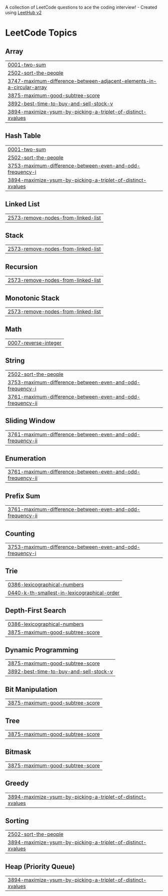 A collection of LeetCode questions to ace the coding interview! - Created using [LeetHub v2](https://github.com/arunbhardwaj/LeetHub-2.0)
<!---LeetCode Topics Start-->
# LeetCode Topics
## Array
|  |
| ------- |
| [0001-two-sum](https://github.com/aayush4jha/Leetcode/tree/master/0001-two-sum) |
| [2502-sort-the-people](https://github.com/aayush4jha/Leetcode/tree/master/2502-sort-the-people) |
| [3747-maximum-difference-between-adjacent-elements-in-a-circular-array](https://github.com/aayush4jha/Leetcode/tree/master/3747-maximum-difference-between-adjacent-elements-in-a-circular-array) |
| [3875-maximum-good-subtree-score](https://github.com/aayush4jha/Leetcode/tree/master/3875-maximum-good-subtree-score) |
| [3892-best-time-to-buy-and-sell-stock-v](https://github.com/aayush4jha/Leetcode/tree/master/3892-best-time-to-buy-and-sell-stock-v) |
| [3894-maximize-ysum-by-picking-a-triplet-of-distinct-xvalues](https://github.com/aayush4jha/Leetcode/tree/master/3894-maximize-ysum-by-picking-a-triplet-of-distinct-xvalues) |
## Hash Table
|  |
| ------- |
| [0001-two-sum](https://github.com/aayush4jha/Leetcode/tree/master/0001-two-sum) |
| [2502-sort-the-people](https://github.com/aayush4jha/Leetcode/tree/master/2502-sort-the-people) |
| [3753-maximum-difference-between-even-and-odd-frequency-i](https://github.com/aayush4jha/Leetcode/tree/master/3753-maximum-difference-between-even-and-odd-frequency-i) |
| [3894-maximize-ysum-by-picking-a-triplet-of-distinct-xvalues](https://github.com/aayush4jha/Leetcode/tree/master/3894-maximize-ysum-by-picking-a-triplet-of-distinct-xvalues) |
## Linked List
|  |
| ------- |
| [2573-remove-nodes-from-linked-list](https://github.com/aayush4jha/Leetcode/tree/master/2573-remove-nodes-from-linked-list) |
## Stack
|  |
| ------- |
| [2573-remove-nodes-from-linked-list](https://github.com/aayush4jha/Leetcode/tree/master/2573-remove-nodes-from-linked-list) |
## Recursion
|  |
| ------- |
| [2573-remove-nodes-from-linked-list](https://github.com/aayush4jha/Leetcode/tree/master/2573-remove-nodes-from-linked-list) |
## Monotonic Stack
|  |
| ------- |
| [2573-remove-nodes-from-linked-list](https://github.com/aayush4jha/Leetcode/tree/master/2573-remove-nodes-from-linked-list) |
## Math
|  |
| ------- |
| [0007-reverse-integer](https://github.com/aayush4jha/Leetcode/tree/master/0007-reverse-integer) |
## String
|  |
| ------- |
| [2502-sort-the-people](https://github.com/aayush4jha/Leetcode/tree/master/2502-sort-the-people) |
| [3753-maximum-difference-between-even-and-odd-frequency-i](https://github.com/aayush4jha/Leetcode/tree/master/3753-maximum-difference-between-even-and-odd-frequency-i) |
| [3761-maximum-difference-between-even-and-odd-frequency-ii](https://github.com/aayush4jha/Leetcode/tree/master/3761-maximum-difference-between-even-and-odd-frequency-ii) |
## Sliding Window
|  |
| ------- |
| [3761-maximum-difference-between-even-and-odd-frequency-ii](https://github.com/aayush4jha/Leetcode/tree/master/3761-maximum-difference-between-even-and-odd-frequency-ii) |
## Enumeration
|  |
| ------- |
| [3761-maximum-difference-between-even-and-odd-frequency-ii](https://github.com/aayush4jha/Leetcode/tree/master/3761-maximum-difference-between-even-and-odd-frequency-ii) |
## Prefix Sum
|  |
| ------- |
| [3761-maximum-difference-between-even-and-odd-frequency-ii](https://github.com/aayush4jha/Leetcode/tree/master/3761-maximum-difference-between-even-and-odd-frequency-ii) |
## Counting
|  |
| ------- |
| [3753-maximum-difference-between-even-and-odd-frequency-i](https://github.com/aayush4jha/Leetcode/tree/master/3753-maximum-difference-between-even-and-odd-frequency-i) |
## Trie
|  |
| ------- |
| [0386-lexicographical-numbers](https://github.com/aayush4jha/Leetcode/tree/master/0386-lexicographical-numbers) |
| [0440-k-th-smallest-in-lexicographical-order](https://github.com/aayush4jha/Leetcode/tree/master/0440-k-th-smallest-in-lexicographical-order) |
## Depth-First Search
|  |
| ------- |
| [0386-lexicographical-numbers](https://github.com/aayush4jha/Leetcode/tree/master/0386-lexicographical-numbers) |
| [3875-maximum-good-subtree-score](https://github.com/aayush4jha/Leetcode/tree/master/3875-maximum-good-subtree-score) |
## Dynamic Programming
|  |
| ------- |
| [3875-maximum-good-subtree-score](https://github.com/aayush4jha/Leetcode/tree/master/3875-maximum-good-subtree-score) |
| [3892-best-time-to-buy-and-sell-stock-v](https://github.com/aayush4jha/Leetcode/tree/master/3892-best-time-to-buy-and-sell-stock-v) |
## Bit Manipulation
|  |
| ------- |
| [3875-maximum-good-subtree-score](https://github.com/aayush4jha/Leetcode/tree/master/3875-maximum-good-subtree-score) |
## Tree
|  |
| ------- |
| [3875-maximum-good-subtree-score](https://github.com/aayush4jha/Leetcode/tree/master/3875-maximum-good-subtree-score) |
## Bitmask
|  |
| ------- |
| [3875-maximum-good-subtree-score](https://github.com/aayush4jha/Leetcode/tree/master/3875-maximum-good-subtree-score) |
## Greedy
|  |
| ------- |
| [3894-maximize-ysum-by-picking-a-triplet-of-distinct-xvalues](https://github.com/aayush4jha/Leetcode/tree/master/3894-maximize-ysum-by-picking-a-triplet-of-distinct-xvalues) |
## Sorting
|  |
| ------- |
| [2502-sort-the-people](https://github.com/aayush4jha/Leetcode/tree/master/2502-sort-the-people) |
| [3894-maximize-ysum-by-picking-a-triplet-of-distinct-xvalues](https://github.com/aayush4jha/Leetcode/tree/master/3894-maximize-ysum-by-picking-a-triplet-of-distinct-xvalues) |
## Heap (Priority Queue)
|  |
| ------- |
| [3894-maximize-ysum-by-picking-a-triplet-of-distinct-xvalues](https://github.com/aayush4jha/Leetcode/tree/master/3894-maximize-ysum-by-picking-a-triplet-of-distinct-xvalues) |
<!---LeetCode Topics End-->
